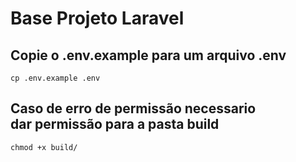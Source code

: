 # Base Projeto Laravel

## Copie o .env.example para um arquivo .env
```
cp .env.example .env
```

## Caso de erro de permissão necessario <br> dar permissão para a pasta build
```
chmod +x build/
```